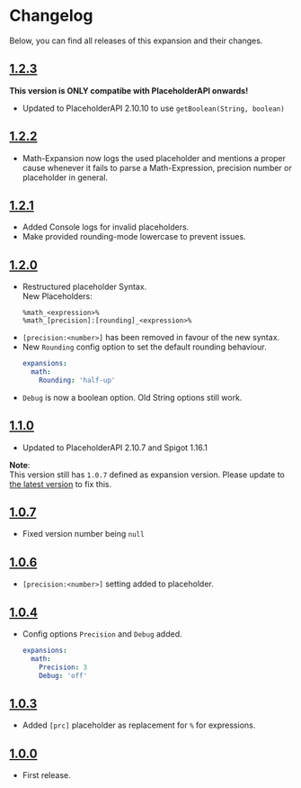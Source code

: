 # Changelog
Below, you can find all releases of this expansion and their changes.

## [1.2.3]
**This version is ONLY compatibe with PlaceholderAPI onwards!**

- Updated to PlaceholderAPI 2.10.10 to use `getBoolean(String, boolean)`

## [1.2.2]
- Math-Expansion now logs the used placeholder and mentions a proper cause whenever it fails to parse a Math-Expression, precision number or placeholder in general.

## [1.2.1]
- Added Console logs for invalid placeholders.
- Make provided rounding-mode lowercase to prevent issues.

## [1.2.0]
- Restructured placeholder Syntax.  
New Placeholders:
  ```
  %math_<expression>%
  %math_[precision]:[rounding]_<expression>%
  ```
- `[precision:<number>]` has been removed in favour of the new syntax.
- New `Rounding` config option to set the default rounding behaviour.
  ```yaml
  expansions:
    math:
      Rounding: 'half-up'
  ```
- `Debug` is now a boolean option. Old String options still work.

## [1.1.0]
- Updated to PlaceholderAPI 2.10.7 and Spigot 1.16.1

**Note**:  
This version still has `1.0.7` defined as expansion version. Please update to [the latest version](#120) to fix this.

## [1.0.7]
- Fixed version number being `null`

## [1.0.6]
- `[precision:<number>]` setting added to placeholder.

## [1.0.4]
- Config options `Precision` and `Debug` added.
  ```yaml
  expansions:
    math:
      Precision: 3
      Debug: 'off'
  ```

## [1.0.3]
- Added `[prc]` placeholder as replacement for `%` for expressions.

## [1.0.0]
- First release.

<!-- Links -->
[1.0.0]: https://api.extendedclip.com/expansions/math/versions/math-100
[1.0.3]: https://api.extendedclip.com/expansions/math/versions/math-103
[1.0.4]: https://api.extendedclip.com/expansions/math/versions/math-104
[1.0.6]: https://api.extendedclip.com/expansions/math/versions/math-106
[1.0.7]: https://api.extendedclip.com/expansions/math/versions/math-107
[1.1.0]: https://api.extendedclip.com/expansions/math/versions/math-110
[1.2.0]: https://api.extendedclip.com/expansions/math/versions/math-120
[1.2.1]: https://api.extendedclip.com/expansions/math/versions/math-121
[1.2.2]: https://api.extendedclip.com/expansions/math/versions/math-122
[1.2.3]: https://api.extendedclip.com/expansions/math/versions/math-123